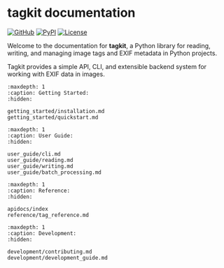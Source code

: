# tagkit documentation

[![GitHub](https://img.shields.io/badge/GitHub-rvforest%2Ftagkit-blue?logo=github)](https://github.com/rvforest/tagkit)
[![PyPI](https://img.shields.io/pypi/v/tagkit.svg)](https://pypi.org/project/tagkit/)
[![License](https://img.shields.io/github/license/rvforest/tagkit)](https://github.com/rvforest/tagkit/blob/main/LICENSE)

Welcome to the documentation for **tagkit**, a Python library for reading, writing, and managing image tags and EXIF metadata in Python projects.

Tagkit provides a simple API, CLI, and extensible backend system for working with EXIF data in images.

```{toctree}
:maxdepth: 1
:caption: Getting Started:
:hidden:

getting_started/installation.md
getting_started/quickstart.md

```

```{toctree}
:maxdepth: 1
:caption: User Guide:
:hidden:

user_guide/cli.md
user_guide/reading.md
user_guide/writing.md
user_guide/batch_processing.md
```

```{toctree}
:maxdepth: 1
:caption: Reference:
:hidden:

apidocs/index
reference/tag_reference.md
```

```{toctree}
:maxdepth: 1
:caption: Development:
:hidden:

development/contributing.md
development/development_guide.md
```

